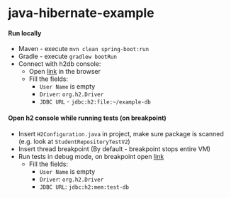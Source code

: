 # java-hibernate-example

#### Run locally
* Maven - execute `mvn clean spring-boot:run`
* Gradle - execute `gradlew bootRun`
* Connect with h2db console:
    * Open [link](http://localhost:8080/h2-console) in the browser
    * Fill the fields:
        * `User Name` is empty
        * `Driver`: `org.h2.Driver`
        * `JDBC URL` -  `jdbc:h2:file:~/example-db`
    
#### Open h2 console while running tests (on breakpoint)
* Insert `H2Configuration.java` in project, make sure package is scanned (e.g. look at `StudentRepositoryTestV2`)
* Insert thread breakpoint (By default - breakpoint stops entire VM)
* Run tests in debug mode, on breakpoint open [link](http://localhost:8086/)
    * Fill the fields:
        * `User Name` is empty
        * `Driver`: `org.h2.Driver`
        * `JDBC URL`: `jdbc:h2:mem:test-db`
